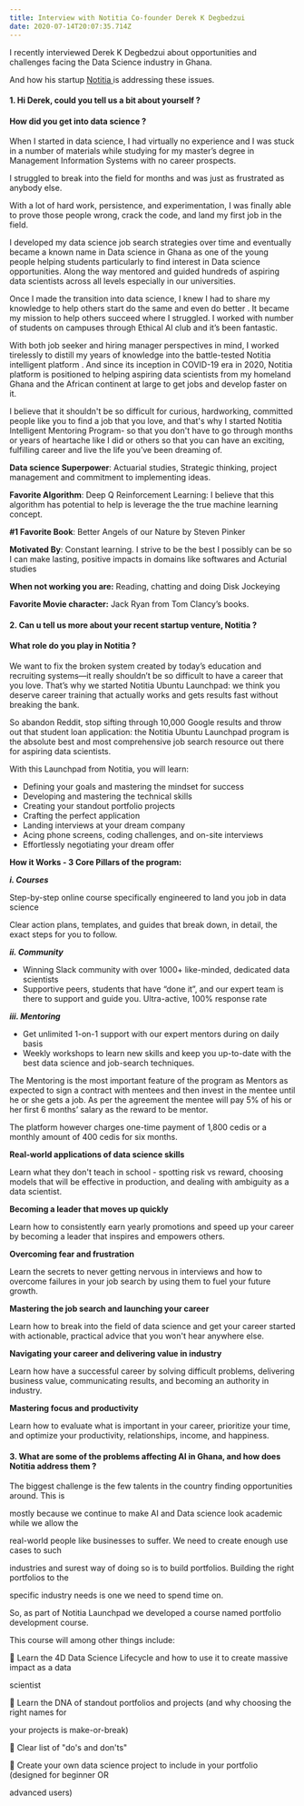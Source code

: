 ```yaml
---
title: Interview with Notitia Co-founder Derek K Degbedzui
date: 2020-07-14T20:07:35.714Z
---
```

I recently interviewed Derek K Degbedzui about opportunities and challenges facing the Data Science industry in Ghana.

And how his startup [Notitia ](https://notitia.site/)is addressing these issues.

#### **1. Hi Derek, could you tell us a bit about yourself ?**

#### **How did you get into data science ?**

When I started in data science, I had virtually no experience and I was stuck in a number of materials while studying for my master’s degree in Management Information Systems with no career prospects.

I struggled to break into the field for months and was just as frustrated as anybody else.

With a lot of hard work, persistence, and experimentation, I was finally able to prove those people wrong, crack the code, and land my first job in the field.

I developed my data science job search strategies over time and eventually became a known name in Data science in Ghana as one of the young people helping students particularly to find interest in Data science opportunities. Along the way mentored and guided hundreds of aspiring data scientists across all levels especially in our universities.

Once I made the transition into data science, I knew I had to share my knowledge to help others start do the same and even do better . It became my mission to help others succeed where I struggled. I worked with number of students on campuses through Ethical AI club and it’s been fantastic.

With both job seeker and hiring manager perspectives in mind, I worked tirelessly to distill my years of knowledge into the battle-tested Notitia intelligent platform . And since its inception in COVID-19 era in 2020, Notitia platform is positioned to helping aspiring data scientists from my homeland Ghana and the African continent at large to get jobs and develop faster on it.

I believe that it shouldn't be so difficult for curious, hardworking, committed people like you to find a job that you love, and that's why I started Notitia Intelligent Mentoring Program- so that you don't have to go through months or years of heartache like I did or others so that you can have an exciting, fulfilling career and live the life you’ve been dreaming of.

**Data science Superpower**: Actuarial studies, Strategic thinking, project management and commitment to implementing ideas.

**Favorite Algorithm**: Deep Q Reinforcement Learning: I believe that this algorithm has potential to help is leverage the the true machine learning concept.

**\#1 Favorite Book**: Better Angels of our Nature by Steven Pinker

**Motivated By**: Constant learning. I strive to be the best I possibly can be so I can make lasting, positive impacts in domains like softwares and Acturial studies

**When not working you are:** Reading, chatting and doing Disk Jockeying

**Favorite Movie character:** Jack Ryan from Tom Clancy’s books.



#### 2. Can u tell us more about your recent startup venture, Notitia ?

#### What role do you play in Notitia ?

We want to fix the broken system created by today’s education and recruiting systems—it really shouldn’t be so difficult to have a career that you love. That’s why we started Notitia Ubuntu Launchpad: we think you deserve career training that actually works and gets results fast without breaking the bank.

So abandon Reddit, stop sifting through 10,000 Google results and throw out that student loan application: the Notitia Ubuntu Launchpad program is the absolute best and most comprehensive job search resource out there for aspiring data scientists.

With this Launchpad from Notitia, you will learn:

* Defining your goals and mastering the mindset for success 
* Developing and mastering the technical skills
* Creating your standout portfolio projects
* Crafting the perfect application
* Landing interviews at your dream company
* Acing phone screens, coding challenges, and on-site interviews
* Effortlessly negotiating your dream offer



**How it Works - 3 Core Pillars of the program:**

***i. Courses***

Step-by-step online course specifically engineered to land you job in data science

Clear action plans, templates, and guides that break down, in detail, the exact steps for you to follow.

***ii. Community***

* Winning Slack community with over 1000+ like-minded, dedicated data scientists
* Supportive peers, students that have “done it”, and our expert team is there to support and guide you. Ultra-active, 100% response rate



***iii. Mentoring***

* Get unlimited 1-on-1 support with our expert mentors during on daily basis
* Weekly workshops to learn new skills and keep you up-to-date with the best data science and job-search techniques.

The Mentoring is the most important feature of the program as Mentors as expected to sign a contract with mentees and then invest in the mentee until he or she gets a job. As per the agreement the mentee will pay 5% of his or her first 6 months’ salary as the reward to be mentor.

The platform however charges one-time payment of 1,800 cedis or a monthly amount of 400 cedis for six months.



**Real-world applications of data science skills**

Learn what they don't teach in school - spotting risk vs reward, choosing models that will be effective in production, and dealing with ambiguity as a data scientist.

**Becoming a leader that moves up quickly**

Learn how to consistently earn yearly promotions and speed up your career by becoming a leader that inspires and empowers others.

**Overcoming fear and frustration**

Learn the secrets to never getting nervous in interviews and how to overcome failures in your job search by using them to fuel your future growth.

**Mastering the job search and launching your career**

Learn how to break into the field of data science and get your career started with actionable, practical advice that you won't hear anywhere else.

**Navigating your career and delivering value in industry**

Learn how have a successful career by solving difficult problems, delivering business value, communicating results, and becoming an authority in industry.

**Mastering focus and productivity**

Learn how to evaluate what is important in your career, prioritize your time, and optimize your productivity, relationships, income, and happiness.



#### 3. What are some of the problems affecting AI in Ghana, and how does Notitia address them ?

The biggest challenge is the few talents in the country finding opportunities around. This is

mostly because we continue to make AI and Data science look academic while we allow the

real-world people like businesses to suffer. We need to create enough use cases to such

industries and surest way of doing so is to build portfolios. Building the right portfolios to the

specific industry needs is one we need to spend time on.

So, as part of Notitia Launchpad we developed a course named portfolio development course.

This course will among other things include:

 Learn the 4D Data Science Lifecycle and how to use it to create massive impact as a data

scientist

 Learn the DNA of standout portfolios and projects (and why choosing the right names for

your projects is make-or-break)

 Clear list of "do's and don'ts"

 Create your own data science project to include in your portfolio (designed for beginner OR

advanced users)